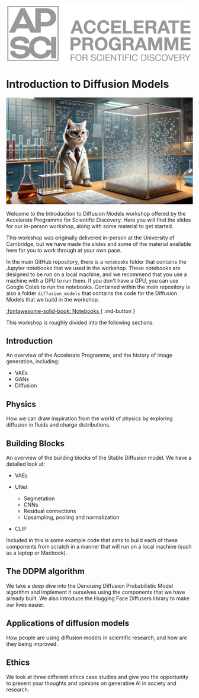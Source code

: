 <a href="https://acceleratescience.github.io/">
    <img src="./imgs/full_acc.png" alt="Logo" width=500>
</a>

# Introduction to Diffusion Models

<img src="./imgs/diffusion.webp" alt="Who doesn't love a cat picture" style="width:800px;"/>

Welcome to the Introduction to Diffusion Models workshop offered by the Accelerate Programme for Scientific Discovery. Here you will find the slides for our in-person workshop, along with some material to get started.

This workshop was originally delivered in-person at the University of Cambridge, but we have made the slides and some of the material available here for you to work through at your own pace.

In the main GitHub repository, there is a `notebooks` folder that contains the Jupyter notebooks that we used in the workshop. These notebooks are designed to be run on a local machine, and we recommend that you use a machine with a GPU to run them. If you don't have a GPU, you can use Google Colab to run the notebooks. Contained within the main repository is also a folder `diffusion_models` that contains the code for the Diffusion Models that we build in the workshop.

[:fontawesome-solid-book:  Notebooks ](mailto:accelerate-mle@cst.cam.ac.uk){ .md-button }

This workshop is roughly divided into the following sections:

## Introduction
An overview of the Accelerate Programme, and the history of image generation, including:
- VAEs
- GANs
- Diffusion

## Physics
How we can draw inspiration from the world of physics by exploring diffusion in fluids and charge distributions.

## Building Blocks
An overview of the building blocks of the Stable Diffusion model. We have a detailed look at:

- VAEs

- UNet
    - Segmetation
    - CNNs
    - Residual connections
    - Upsampling, pooling and normalization
- CLIP

Included in this is some example code that aims to build each of these components from scratch in a manner that will run on a local machine (such as a laptop or Macbook).

## The DDPM algorithm
We take a deep dive into the Denoising Diffusion Probabilistic Model algorithm and implement it ourselves using the components that we have already built. We also introduce the Hugging Face Diffusers library to make our lives easier.

## Applications of diffusion models
How people are using diffusion models in scientific research, and how are they being improved.

## Ethics
We look at three different ethics case studies and give you the opportunity to present your thoughts and opinions on generative AI in society and research.